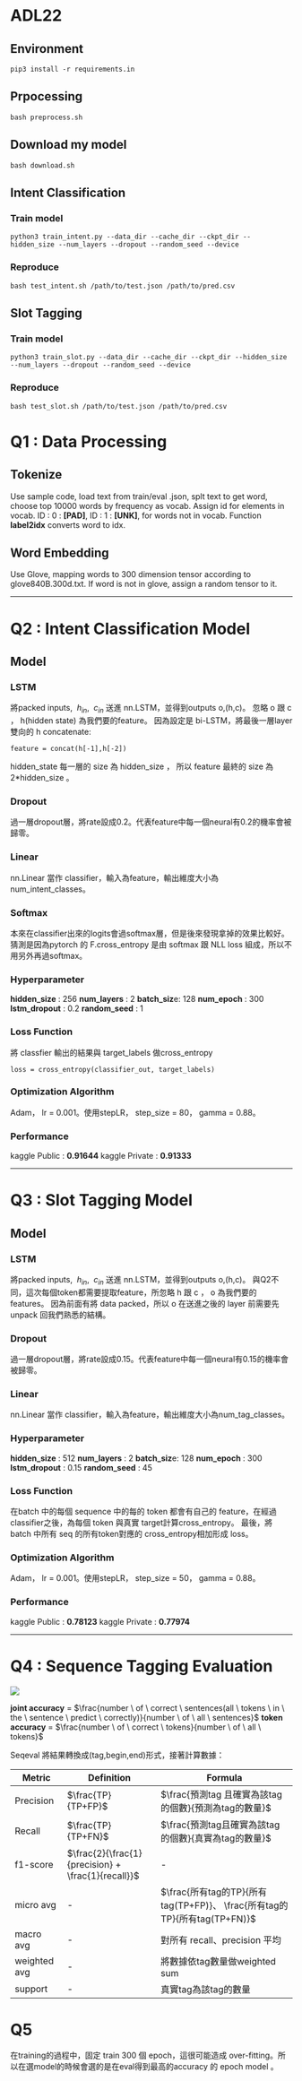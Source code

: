 
# ADL22 
## Environment
```
pip3 install -r requirements.in
```

## Prpocessing 
```
bash preprocess.sh
```

## Download my model
```
bash download.sh
```

## Intent Classification
### Train model
```
python3 train_intent.py --data_dir --cache_dir --ckpt_dir --hidden_size --num_layers --dropout --random_seed --device
```

### Reproduce
```
bash test_intent.sh /path/to/test.json /path/to/pred.csv
```


## Slot Tagging
### Train model
```
python3 train_slot.py --data_dir --cache_dir --ckpt_dir --hidden_size --num_layers --dropout --random_seed --device
```

### Reproduce
```
bash test_slot.sh /path/to/test.json /path/to/pred.csv
```

# Q1 : Data Processing
## Tokenize
Use sample code, load text from train/eval .json, splt text to get word, choose top 10000 words by frequency as vocab. Assign id for elements in vocab. ID : 0 : **[PAD]**, ID : 1 : **[UNK]**, for words not in vocab. Function **label2idx** converts word to idx.

## Word Embedding
Use Glove, mapping words to 300 dimension tensor according to glove840B.300d.txt. If word is not in glove, assign a random tensor to it.


---


# Q2 : Intent Classification Model
## Model
### LSTM
將packed inputs, $\ h_{in}$, $\ c_{in}$ 送進 nn.LSTM，並得到outputs o,(h,c)。 忽略 o 跟 c ， h(hidden state) 為我們要的feature。 因為設定是 bi-LSTM，將最後一層layer雙向的 h concatenate:
```
feature = concat(h[-1],h[-2])
```
hidden_state 每一層的 size 為 hidden_size ， 所以 feature 最終的 size 為 2*hidden_size 。
### Dropout
過一層dropout層，將rate設成0.2。代表feature中每一個neural有0.2的機率會被歸零。

### Linear
nn.Linear 當作 classifier，輸入為feature，輸出維度大小為num_intent_classes。
### Softmax
本來在classifier出來的logits會過softmax層，但是後來發現拿掉的效果比較好。猜測是因為pytorch 的 F.cross_entropy 是由 softmax 跟  NLL loss 組成，所以不用另外再過softmax。 
### Hyperparameter
**hidden_size** : 256
**num_layers** : 2
**batch_siz**e: 128
**num_epoch** : 300
**lstm_dropout** : 0.2
**random_seed** : 1

### Loss Function
將 classfier 輸出的結果與 target_labels 做cross_entropy
```
loss = cross_entropy(classifier_out, target_labels)
```

### Optimization Algorithm
Adam， lr = 0.001。使用stepLR， step_size = 80， gamma = 0.88。

### Performance
kaggle Public : **0.91644**
kaggle Private : **0.91333**


---


# Q3 : Slot Tagging Model
## Model
### LSTM
將packed inputs, $\ h_{in}$, $\ c_{in}$ 送進 nn.LSTM，並得到outputs o,(h,c)。 與Q2不同，這次每個token都需要提取feature，所忽略 h 跟 c ， o 為我們要的features。 因為前面有將 data packed，所以 o 在送進之後的 layer 前需要先 unpack 回我們熟悉的結構。

### Dropout
過一層dropout層，將rate設成0.15。代表feature中每一個neural有0.15的機率會被歸零。

### Linear
nn.Linear 當作 classifier，輸入為feature，輸出維度大小為num_tag_classes。

### Hyperparameter
**hidden_size** : 512
**num_layers** : 2
**batch_siz**e: 128
**num_epoch** : 300
**lstm_dropout** : 0.15
**random_seed** : 45

### Loss Function
在batch 中的每個 sequence 中的每的 token 都會有自己的 feature，在經過classifier之後，為每個 token 與真實 target計算cross_entropy。 最後，將 batch 中所有 seq 的所有token對應的 cross_entropy相加形成 loss。

### Optimization Algorithm
Adam， lr = 0.001。使用stepLR， step_size = 50， gamma = 0.88。

### Performance
kaggle Public : **0.78123**
kaggle Private : **0.77974**


---




# Q4 : Sequence Tagging Evaluation
![](https://i.imgur.com/MLkzQNz.png)



**joint accuracy** =  $\frac{number \ of \ correct \ sentences(all \  tokens \ in \ the \ sentence \ predict \ correctly)}{number \ of \ all \ sentences}$
**token accuracy** = $\frac{number \ of \ correct \ tokens}{number \ of \ all \ tokens}$

Seqeval 將結果轉換成(tag,begin,end)形式，接著計算數據：



| Metric | Definition | Formula |
| -------- | -------- | -------- |
| Precision    | $\frac{TP}{TP+FP}$   |  $\frac{預測tag 且確實為該tag的個數}{預測為tag的數量}$    |
| Recall   |    $\frac{TP}{TP+FN}$  |  $\frac{預測tag且確實為該tag的個數}{真實為tag的數量}$   |
| f1-score    | $\frac{2}{\frac{1}{precision} + \frac{1}{recall}}$     |  -   |
| micro avg    |  -    |   $\frac{所有tag的TP}{所有tag(TP+FP)}、 \frac{所有tag的 TP}{所有tag(TP+FN)}$  |
| macro avg   |  -   | 對所有 recall、precision 平均   |
| weighted avg     |  -    | 將數據依tag數量做weighted sum     |
| support    |   -   | 真實tag為該tag的數量    |



# Q5
在training的過程中，固定 train 300 個 epoch，這很可能造成 over-fitting。所以在選model的時候會選的是在eval得到最高的accuracy 的 epoch model 。
